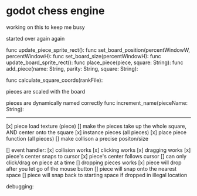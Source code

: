# godot chess engine
 working on this to keep me busy

started over again again

func update_piece_sprite_rect():
func set_board_position(percentWindowW, percentWindowH):
func set_board_size(percentWindowH):
func update_board_sprite_rect():
func place_piece(piece, square: String):
func add_piece(name: String, parity: String, square: String):

func calculate_square_coords(rankFile):


pieces are scaled with the board

pieces are dynamically named correctly
func increment_name(pieceName: String):

--------------------------------------------------------------------------------

[x] piece load texture (piece)
[] make the pieces take up the whole square, AND center onto the square
[x] instance pieces (all pieces)
[x] place piece function (all pieces)
[] make collison a precise positon/size

[] event handler:
    [x] collision works
    [x] clicking works
    [x] dragging works
        [x] piece's center snaps to cursor
        [x] piece's center follows cursor
        [] can only click/drag on piece at a time
    [] dropping pieces works
        [x] piece will drop after you let go of the mouse button
        [] piece will snap onto the nearest space
        [] piece will snap back to starting space if dropped in illegal location

debugging:  


    
